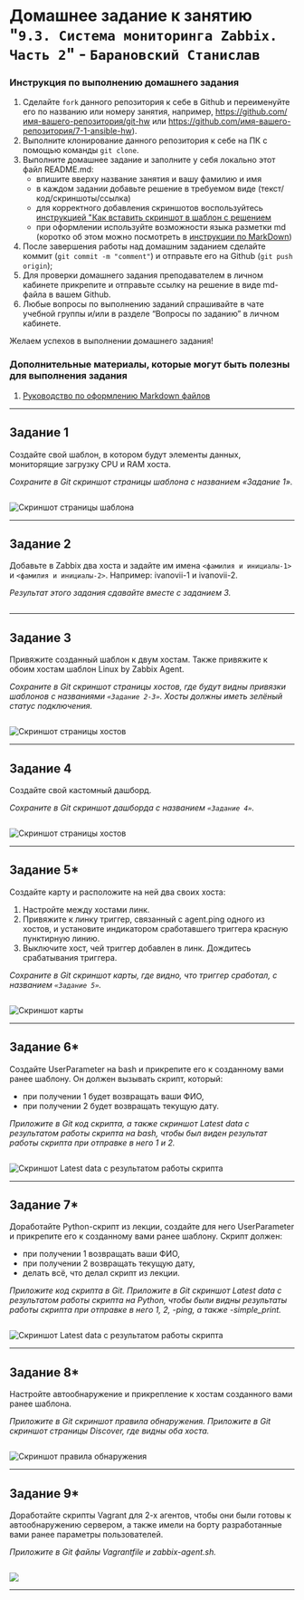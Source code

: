 # Домашнее задание к занятию "`9.3. Система мониторинга Zabbix. Часть 2`" - `Барановский Станислав`


### Инструкция по выполнению домашнего задания

   1. Сделайте `fork` данного репозитория к себе в Github и переименуйте его по названию или номеру занятия, например, https://github.com/имя-вашего-репозитория/git-hw или  https://github.com/имя-вашего-репозитория/7-1-ansible-hw).
   2. Выполните клонирование данного репозитория к себе на ПК с помощью команды `git clone`.
   3. Выполните домашнее задание и заполните у себя локально этот файл README.md:
      - впишите вверху название занятия и вашу фамилию и имя
      - в каждом задании добавьте решение в требуемом виде (текст/код/скриншоты/ссылка)
      - для корректного добавления скриншотов воспользуйтесь [инструкцией "Как вставить скриншот в шаблон с решением](https://github.com/netology-code/sys-pattern-homework/blob/main/screen-instruction.md)
      - при оформлении используйте возможности языка разметки md (коротко об этом можно посмотреть в [инструкции  по MarkDown](https://github.com/netology-code/sys-pattern-homework/blob/main/md-instruction.md))
   4. После завершения работы над домашним заданием сделайте коммит (`git commit -m "comment"`) и отправьте его на Github (`git push origin`);
   5. Для проверки домашнего задания преподавателем в личном кабинете прикрепите и отправьте ссылку на решение в виде md-файла в вашем Github.
   6. Любые вопросы по выполнению заданий спрашивайте в чате учебной группы и/или в разделе “Вопросы по заданию” в личном кабинете.
   
Желаем успехов в выполнении домашнего задания!
   
### Дополнительные материалы, которые могут быть полезны для выполнения задания

1. [Руководство по оформлению Markdown файлов](https://gist.github.com/Jekins/2bf2d0638163f1294637#Code)

---

## Задание 1

Создайте свой шаблон, в котором будут элементы данных, мониторящие загрузку CPU и RAM хоста.

*Сохраните в Git скриншот страницы шаблона с названием «Задание 1».*
```
```
![Скриншот страницы шаблона](https://github.com/StanislavBaranovskii/9-3-hw-zabbix-2/blob/main/img/9-3-1.png "Скриншот страницы шаблона")

---

## Задание 2

Добавьте в Zabbix два хоста и задайте им имена `<фамилия и инициалы-1>` и `<фамилия и инициалы-2>`. Например: ivanovii-1 и ivanovii-2.

*Результат этого задания сдавайте вместе с заданием 3.*
```
```

---

## Задание 3

Привяжите созданный шаблон к двум хостам. Также привяжите к обоим хостам шаблон Linux by Zabbix Agent.

*Сохраните в Git скриншот страницы хостов, где будут видны привязки шаблонов с названиями `«Задание 2-3»`. Хосты должны иметь зелёный статус подключения.*
```
```
![Скриншот страницы хостов](https://github.com/StanislavBaranovskii/9-3-hw-zabbix-2/blob/main/img/9-3-3.png "Скриншот страницы хостов")

---

## Задание 4

Создайте свой кастомный дашборд.

*Сохраните в Git скриншот дашборда с названием `«Задание 4»`.*
```
```
![Скриншот страницы хостов](https://github.com/StanislavBaranovskii/9-3-hw-zabbix-2/blob/main/img/9-3-4.png "Скриншот страницы хостов")

---

## Задание 5*

Создайте карту и расположите на ней два своих хоста:

1. Настройте между хостами линк.
2. Привяжите к линку триггер, связанный с agent.ping одного из хостов, и установите индикатором сработавшего триггера красную пунктирную линию.
3. Выключите хост, чей триггер добавлен в линк. Дождитесь срабатывания триггера.

*Сохраните в Git скриншот карты, где видно, что триггер сработал, с названием `«Задание 5»`.*
```
```
![Скриншот карты](https://github.com/StanislavBaranovskii/9-2-hw-zabbix-1/blob/main/img/9.3.5.png "Скриншот карты")

---

## Задание 6*

Создайте UserParameter на bash и прикрепите его к созданному вами ранее шаблону. Он должен вызывать скрипт, который:

- при получении 1 будет возвращать ваши ФИО,
- при получении 2 будет возвращать текущую дату.

*Приложите в Git код скрипта, а также скриншот Latest data с результатом работы скрипта на bash, чтобы был виден результат работы скрипта при отправке в него 1 и 2.*
```
```
![Скриншот Latest data с результатом работы скрипта](https://github.com/StanislavBaranovskii/9-3-hw-zabbix-2/blob/main/img/9-3-6.png "Скриншот Latest data с результатом работы скрипта")

---

## Задание 7*

Доработайте Python-скрипт из лекции, создайте для него UserParameter и прикрепите его к созданному вами ранее шаблону. Скрипт должен:

- при получении 1 возвращать ваши ФИО,
- при получении 2 возвращать текущую дату,
- делать всё, что делал скрипт из лекции.

*Приложите код скрипта в Git. Приложите в Git скриншот Latest data с результатом работы скрипта на Python, чтобы были видны результаты работы скрипта при отправке в него 1, 2, -ping, а также -simple_print.*
```
```
![Скриншот Latest data с результатом работы скрипта](https://github.com/StanislavBaranovskii/9-3-hw-zabbix-2/blob/main/img/9-3-7.png "Скриншот Latest data с результатом работы скрипта")

---

## Задание 8*

Настройте автообнаружение и прикрепление к хостам созданного вами ранее шаблона.

*Приложите в Git скриншот правила обнаружения. Приложите в Git скриншот страницы Discover, где видны оба хоста.*
```
```
![Скриншот правила обнаружения](https://github.com/StanislavBaranovskii/9-3-hw-zabbix-2/blob/main/img/9-3-8.png "Скриншот правила обнаружения")

---

## Задание 9*

Доработайте скрипты Vagrant для 2-х агентов, чтобы они были готовы к автообнаружению сервером, а также имели на борту разработанные вами ранее параметры пользователей.

*Приложите в Git файлы Vagrantfile и zabbix-agent.sh.*
```
```
![]( "")

---
